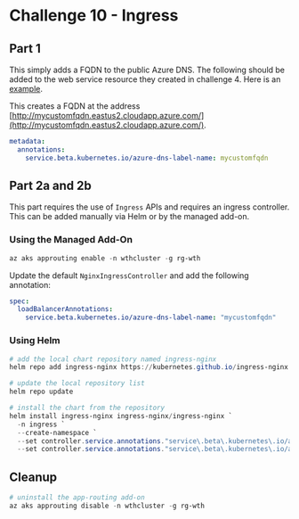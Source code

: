 # Challenge 10 - Ingress

## Part 1

This simply adds a FQDN to the public Azure DNS. The following should be added to the web service resource they created in challenge 4. Here is an [example](./web-service-part1.yaml).

This creates a FQDN at the address [http://mycustomfqdn.eastus2.cloudapp.azure.com/](http://mycustomfqdn.eastus2.cloudapp.azure.com/).

```yaml
metadata:
  annotations:
    service.beta.kubernetes.io/azure-dns-label-name: mycustomfqdn
```

## Part 2a and 2b

This part requires the use of `Ingress` APIs and requires an ingress controller. This can be added manually via Helm or by the managed add-on. 

### Using the Managed Add-On

```powershell
az aks approuting enable -n wthcluster -g rg-wth
```

Update the default `NginxIngressController` and add the following annotation:

```yaml
spec:
  loadBalancerAnnotations: 
    service.beta.kubernetes.io/azure-dns-label-name: "mycustomfqdn"
```

### Using Helm

```powershell
# add the local chart repository named ingress-nginx
helm repo add ingress-nginx https://kubernetes.github.io/ingress-nginx

# update the local repository list
helm repo update

# install the chart from the repository
helm install ingress-nginx ingress-nginx/ingress-nginx `
  -n ingress `
  --create-namespace `
  --set controller.service.annotations."service\.beta\.kubernetes\.io/azure-load-balancer-health-probe-request-path"=/healthz `
  --set controller.service.annotations."service\.beta\.kubernetes\.io/azure-dns-label-name"="mycustomfqdn"
```

## Cleanup

```powershell
# uninstall the app-routing add-on
az aks approuting disable -n wthcluster -g rg-wth
```